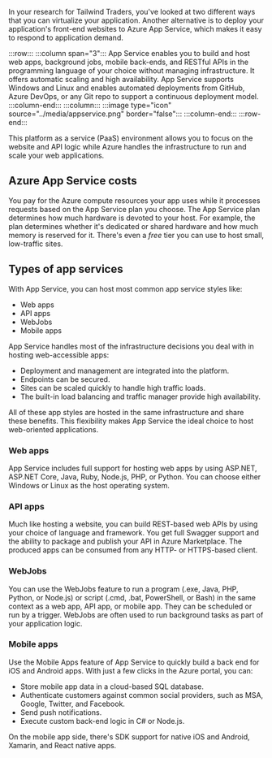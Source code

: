 In your research for Tailwind Traders, you've looked at two different ways that you can virtualize your application. Another alternative is to deploy your application's front-end websites to Azure App Service, which makes it easy to respond to application demand.

:::row:::
  :::column span="3":::
App Service enables you to build and host web apps, background jobs, mobile back-ends, and RESTful APIs in the programming language of your choice without managing infrastructure. It offers automatic scaling and high availability. App Service supports Windows and Linux and enables automated deployments from GitHub, Azure DevOps, or any Git repo to support a continuous deployment model.
  :::column-end:::
  :::column:::
    :::image type="icon" source="../media/appservice.png" border="false":::
  :::column-end:::
:::row-end:::

This platform as a service (PaaS) environment allows you to focus on the website and API logic while Azure handles the infrastructure to run and scale your web applications.

## Azure App Service costs

You pay for the Azure compute resources your app uses while it processes requests based on the App Service plan you choose. The App Service plan determines how much hardware is devoted to your host. For example, the plan determines whether it's dedicated or shared hardware and how much memory is reserved for it. There's even a _free_ tier you can use to host small, low-traffic sites.

## Types of app services

With App Service, you can host most common app service styles like:

- Web apps
- API apps
- WebJobs
- Mobile apps

App Service handles most of the infrastructure decisions you deal with in hosting web-accessible apps:

* Deployment and management are integrated into the platform.
* Endpoints can be secured.
* Sites can be scaled quickly to handle high traffic loads.
* The built-in load balancing and traffic manager provide high availability.

All of these app styles are hosted in the same infrastructure and share these benefits. This flexibility makes App Service the ideal choice to host web-oriented applications.

### Web apps

App Service includes full support for hosting web apps by using ASP.NET, ASP.NET Core, Java, Ruby, Node.js, PHP, or Python. You can choose either Windows or Linux as the host operating system.

### API apps

Much like hosting a website, you can build REST-based web APIs by using your choice of language and framework. You get full Swagger support and the ability to package and publish your API in Azure Marketplace. The produced apps can be consumed from any HTTP- or HTTPS-based client.

### WebJobs

You can use the WebJobs feature to run a program (.exe, Java, PHP, Python, or Node.js) or script (.cmd, .bat, PowerShell, or Bash) in the same context as a web app, API app, or mobile app. They can be scheduled or run by a trigger. WebJobs are often used to run background tasks as part of your application logic.

### Mobile apps

Use the Mobile Apps feature of App Service to quickly build a back end for iOS and Android apps. With just a few clicks in the Azure portal, you can:

- Store mobile app data in a cloud-based SQL database.
- Authenticate customers against common social providers, such as MSA, Google, Twitter, and Facebook.
- Send push notifications.
- Execute custom back-end logic in C# or Node.js.

On the mobile app side, there's SDK support for native iOS and Android, Xamarin, and React native apps.
